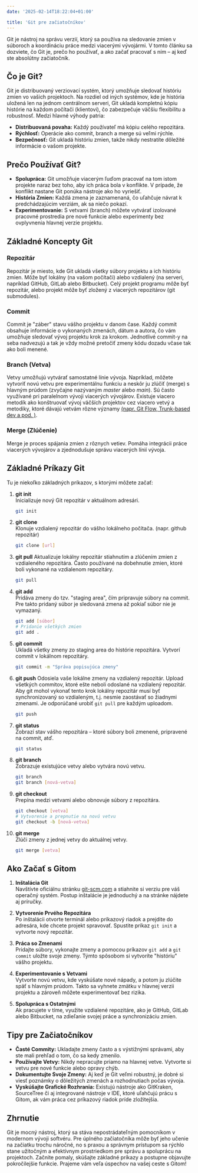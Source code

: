 ```yaml
---
date: '2025-02-14T18:22:04+01:00'

title: 'Git pre začiatočníkov'
---
```


Git je nástroj na správu verzií, ktorý sa používa na sledovanie zmien v súboroch a koordináciu práce medzi viacerými
vývojármi. V tomto článku sa dozviete, čo Git je, prečo ho používať, a ako začať pracovať s ním – aj keď ste absolútny
začiatočník.

## Čo je Git?

Git je distribuovaný verziovací systém, ktorý umožňuje sledovať históriu zmien vo vašich projektoch. Na rozdiel od iných
systémov, kde je história uložená len na jednom centrálnom serveri, Git ukladá kompletnú kópiu histórie na každom
počítači (klientovi), čo zabezpečuje väčšiu flexibilitu a robustnosť. Medzi hlavné výhody patria:

- **Distribuovaná povaha:** Každý používateľ má kópiu celého repozitára.
- **Rýchlosť:** Operácie ako commit, branch a merge sú veľmi rýchle.
- **Bezpečnosť:** Git ukladá históriu zmien, takže nikdy nestratíte dôležité informácie o vašom projekte.

## Prečo Používať Git?

- **Spolupráca:** Git umožňuje viacerým ľuďom pracovať na tom istom projekte naraz bez toho, aby ich práca bola v
  konflikte. V prípade, že konflikt nastane Git ponúka nástroje ako ho vyriešiť.
- **História Zmien:** Každá zmena je zaznamenaná, čo uľahčuje návrat k predchádzajúcim verziám, ak sa niečo pokazí.
- **Experimentovanie:** S vetvami (branch) môžete vytvárať izolované pracovné prostredia pre nové funkcie alebo
  experimenty bez ovplyvnenia hlavnej verzie projektu.

## Základné Koncepty Git

### Repozitár

Repozitár je miesto, kde Git ukladá všetky súbory projektu a ich históriu zmien. Môže byť lokálny (na vašom počítači)
alebo vzdialený (na serveri, napríklad GitHub, GitLab alebo Bitbucket). Celý projekt programu môže byť repozitár, alebo
projekt môže byť zložený z viacerých repozitárov (git submodules).

### Commit

Commit je "záber" stavu vášho projektu v danom čase. Každý commit obsahuje informácie o vykonaných zmenách, dátum a
autora, čo vám umožňuje sledovať vývoj projektu krok za krokom. Jednotlivé commit-y na seba nadvezujú a tak je vždy
možné pretočiť zmeny kódu dozadu včase tak ako boli menené.

### Branch (Vetva)

Vetvy umožňujú vytvárať samostatné línie vývoja. Napríklad, môžete vytvoriť novú vetvu pre experimentálnu funkciu a
neskôr ju zlúčiť (merge) s hlavným prúdom (zvyčajne nazývaným *master* alebo *main*). Sú často využívané pri paralelnom
vývoji viacerých vývojárov. Existuje viacero metodík ako konštruovať vývoj väčších projektov cez viacero vetvý a
metodiky, ktoré dávajú vetvám rôzne
významy [(napr. Git Flow, Trunk-based dev a pod. )](https://medium.com/novai-devops-101/top-4-branching-strategies-and-their-comparison-a-guide-with-recommendations-21071e1c472a).

### Merge (Zlúčenie)

Merge je proces spájania zmien z rôznych vetiev. Pomáha integrácii práce viacerých vývojárov a zjednodušuje správu
viacerých línií vývoja.

## Základné Príkazy Git

Tu je niekoľko základných príkazov, s ktorými môžete začať:

1. **git init**  
   Inicializuje nový Git repozitár v aktuálnom adresári.
   ```bash
   git init
   ```

2. **git clone**  
   Klonuje vzdialený repozitár do vášho lokálneho počítača. (napr. github repozitár)
   ```bash
   git clone [url]
   ```

3. **git pull**
   Aktualizuje lokálny repozitár stiahnutím a zlúčením zmien z vzdialeného repozitára. Často používané na dobehnutie
   zmien, ktoré boli vykonané na vzdialenom repozitáry.
   ```bash
   git pull
   ```

4. **git add**  
   Pridáva zmeny do tzv. "staging area", čím pripravuje súbory na commit. Pre takto pridaný súbor je sledovaná zmena až
   pokiaľ súbor nie je vymazaný.
   ```bash
   git add [súbor]
   # Pridanie všetkých zmien
   git add .
   ```

5. **git commit**  
   Ukladá všetky zmeny zo staging area do histórie repozitára. Vytvorí commit v lokálnom repozitáry.
   ```bash
   git commit -m "Správa popisujúca zmeny"
   ```

6. **git push**
   Odosiela vaše lokálne zmeny na vzdialený repozitár. Upload všetkých commitov, ktoré ešte neboli odoslané na vzdialený
   repozitár. Aby git mohol vykonať tento krok lokálny repozitár musí byť synchronizovaný so vzdialeným, t.j. nesmie
   zaostávať so žiadnymi zmenami. Je odporúčané urobiť `git pull` pre každým uploadom.
   ```bash
   git push
   ```

7. **git status**  
   Zobrazí stav vášho repozitára – ktoré súbory boli zmenené, pripravené na commit, atď.
   ```bash
   git status
   ```

8. **git branch**  
   Zobrazuje existujúce vetvy alebo vytvára novú vetvu.
   ```bash
   git branch
   git branch [nová-vetva]
   ```

9. **git checkout**  
   Prepína medzi vetvami alebo obnovuje súbory z repozitára.
   ```bash
   git checkout [vetva]
   # Vytvorenie a prepnutie na novú vetvu
   git checkout -b [nová-vetva]
   ```

10. **git merge**  
    Zlúči zmeny z jednej vetvy do aktuálnej vetvy.
    ```bash
    git merge [vetva]
    ```


## Ako Začať s Gitom

1. **Inštalácia Git**  
   Navštívte oficiálnu stránku [git-scm.com](https://git-scm.com/) a stiahnite si verziu pre váš operačný systém. Postup
   inštalácie je jednoduchý a na stránke nájdete aj príručky.

2. **Vytvorenie Prvého Repozitára**  
   Po inštalácii otvorte terminál alebo príkazový riadok a prejdite do adresára, kde chcete projekt spravovať. Spustite
   príkaz `git init` a vytvorte nový repozitár.

3. **Práca so Zmenami**  
   Pridajte súbory, vykonajte zmeny a pomocou príkazov `git add` a `git commit` uložte svoje zmeny. Týmto spôsobom si
   vytvoríte "históriu" vášho projektu.

4. **Experimentovanie s Vetvami**  
   Vytvorte novú vetvu, kde vyskúšate nové nápady, a potom ju zlúčite späť s hlavným prúdom. Takto sa vyhnete zmätku v
   hlavnej verzii projektu a zároveň môžete experimentovať bez rizika.

5. **Spolupráca s Ostatnými**  
   Ak pracujete v tíme, využite vzdialené repozitáre, ako je GitHub, GitLab alebo Bitbucket, na zdieľanie svojej práce a
   synchronizáciu zmien.

## Tipy pre Začiatočníkov

- **Časté Commity:** Ukladajte zmeny často a s výstižnými správami, aby ste mali prehľad o tom, čo sa kedy zmenilo.
- **Používajte Vetvy:** Nikdy nepracujte priamo na hlavnej vetve. Vytvorte si vetvu pre nové funkcie alebo opravy chýb.
- **Dokumentujte Svoje Zmeny:** Aj keď je Git veľmi robustný, je dobré si viesť poznámky o dôležitých zmenách a
  rozhodnutiach počas vývoja.
- **Vyskúšajte Grafické Rozhrania:** Existujú nástroje ako GitKraken, SourceTree či aj integrované nástroje v IDE, ktoré
  uľahčujú prácu s Gitom, ak vám práca cez príkazový riadok príde zložitejšia.

## Zhrnutie

Git je mocný nástroj, ktorý sa stáva nepostrádateľným pomocníkom v modernom vývoji softvéru. Pre úplného začiatočníka
môže byť jeho učenie na začiatku trochu náročné, no s praxou a správnym prístupom sa rýchlo stane užitočným a efektívnym
prostriedkom pre správu a spoluprácu na projektoch. Začnite pomaly, skúšajte základné príkazy a postupne objavujte
pokročilejšie funkcie. Prajeme vám veľa úspechov na vašej ceste s Gitom!
